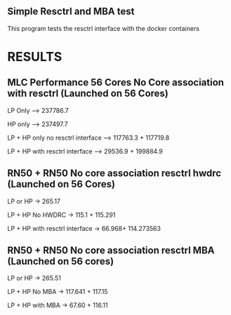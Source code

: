 ## Simple Resctrl and MBA test

This program tests the resctrl interface with the docker containers



# RESULTS

## MLC Performance 56 Cores No Core association with resctrl (Launched on 56 Cores)

LP Only --> 237786.7

HP only --> 237497.7

LP + HP only no resctrl interface --> 117763.3 + 117719.8

LP + HP with resctrl interface --> 29536.9 + 199884.9

## RN50 + RN50 No core association resctrl hwdrc (Launched on 56 Cores)

LP or HP -> 265.17

LP + HP No HWDRC -> 115.1 + 115.291

LP + HP with resctrl interface ->  66.968+ 114.273563

## RN50 + RN50 No core association resctrl MBA (Launched on 56 cores)

LP or HP -> 265.51

LP + HP No MBA -> 117.641 + 117.15

LP + HP with MBA -> 67.60 + 116.11
